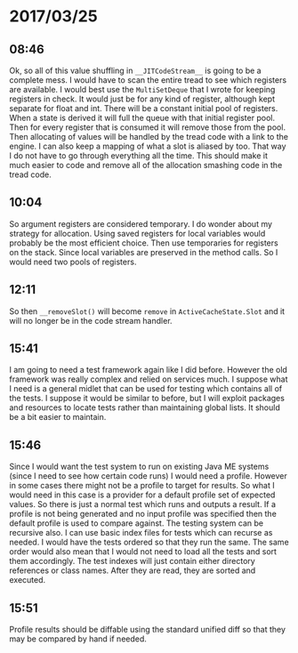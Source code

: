 # 2017/03/25

## 08:46

Ok, so all of this value shuffling in `__JITCodeStream__` is going to be a
complete mess. I would have to scan the entire tread to see which registers
are available. I would best use the `MultiSetDeque` that I wrote for keeping
registers in check. It would just be for any kind of register, although kept
separate for float and int. There will be a constant initial pool of
registers. When a state is derived it will full the queue with that initial
register pool. Then for every register that is consumed it will remove those
from the pool. Then allocating of values will be handled by the tread code
with a link to the engine. I can also keep a mapping of what a slot is
aliased by too. That way I do not have to go through everything all the time.
This should make it much easier to code and remove all of the allocation
smashing code in the tread code.

## 10:04

So argument registers are considered temporary. I do wonder about my strategy
for allocation. Using saved registers for local variables would probably be
the most efficient choice. Then use temporaries for registers on the stack.
Since local variables are preserved in the method calls. So I would need two
pools of registers.

## 12:11

So then `__removeSlot()` will become `remove` in `ActiveCacheState.Slot` and
it will no longer be in the code stream handler.

## 15:41

I am going to need a test framework again like I did before. However the old
framework was really complex and relied on services much. I suppose what I
need is a general midlet that can be used for testing which contains all of
the tests. I suppose it would be similar to before, but I will exploit
packages and resources to locate tests rather than maintaining global lists.
It should be a bit easier to maintain.

## 15:46

Since I would want the test system to run on existing Java ME systems (since
I need to see how certain code runs) I would need a profile. However in some
cases there might not be a profile to target for results. So what I would need
in this case is a provider for a default profile set of expected values. So
there is just a normal test which runs and outputs a result. If a profile is
not being generated and no input profile was specified then the default
profile is used to compare against. The testing system can be recursive also.
I can use basic index files for tests which can recurse as needed. I would
have the tests ordered so that they run the same. The same order would also
mean that I would not need to load all the tests and sort them accordingly.
The test indexes will just contain either directory references or class
names. After they are read, they are sorted and executed.

## 15:51

Profile results should be diffable using the standard unified diff so that
they may be compared by hand if needed.
